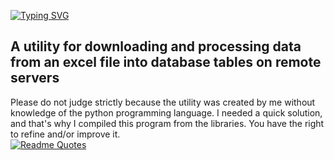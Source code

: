 [![Typing SVG](https://readme-typing-svg.herokuapp.com?color=%2336BCF7&lines=This+is+Excel+to+DB+integrator)](https://git.io/typing-svg)</br>
## A utility for downloading and processing data from an excel file into database tables on remote servers
Please do not judge strictly because the utility was created by me without knowledge
of the python programming language.
I needed a quick solution, and that's why I compiled this program from the libraries.
You have the right to refine and/or improve it.</br>
[![Readme Quotes](https://quotes-github-readme.vercel.app/api?type=horizontal&theme=dark)](https://github.com/piyushsuthar/github-readme-quotes)</br>
